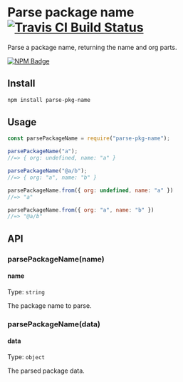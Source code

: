 # Parse package name [![Travis CI Build Status](https://img.shields.io/travis/com/Richienb/parse-pkg-name/master.svg?style=for-the-badge)](https://travis-ci.com/Richienb/parse-pkg-name)

Parse a package name, returning the name and org parts.

[![NPM Badge](https://nodei.co/npm/parse-pkg-name.png)](https://npmjs.com/package/parse-pkg-name)

## Install

```sh
npm install parse-pkg-name
```

## Usage

```js
const parsePackageName = require("parse-pkg-name");

parsePackageName("a");
//=> { org: undefined, name: "a" }

parsePackageName("@a/b");
//=> { org: "a", name: "b" }

parsePackageName.from({ org: undefined, name: "a" })
//=> "a"

parsePackageName.from({ org: "a", name: "b" })
//=> "@a/b"
```

## API

### parsePackageName(name)

#### name

Type: `string`

The package name to parse.

### parsePackageName(data)

#### data

Type: `object`

The parsed package data.
